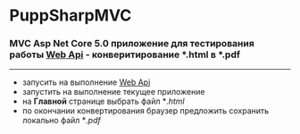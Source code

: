 # PuppSharpMVC
### MVC Asp Net Core 5.0 приложение для тестирования работы [Web Api](https://github.com/atereshchenko/PuppSharp "Web Api Asp Net Core 5.0") - конверитирование *.html в *.pdf

----

- запусить на выполнение [Web Api](https://github.com/atereshchenko/PuppSharp "Web Api Asp Net Core 5.0")
- запустить на выполнение текущее приложение
- на **Главной** странице выбрать файл **.html*
- по окончании конвертирования браузер предложить сохранить локально файл **.pdf*
